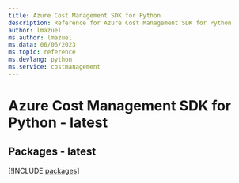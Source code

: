 ```yaml
---
title: Azure Cost Management SDK for Python
description: Reference for Azure Cost Management SDK for Python
author: lmazuel
ms.author: lmazuel
ms.data: 06/06/2023
ms.topic: reference
ms.devlang: python
ms.service: costmanagement
---
```

# Azure Cost Management SDK for Python - latest
## Packages - latest
[!INCLUDE [packages](cost-management-index.md)]